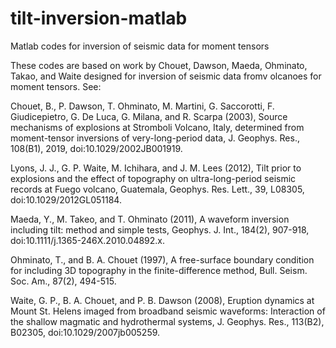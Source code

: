 # tilt-inversion-matlab
Matlab codes for inversion of seismic data for moment tensors

These codes are based on work by Chouet, Dawson, Maeda, Ohminato, Takao, and Waite designed for inversion of seismic data fromv olcanoes for moment tensors.
See:

Chouet, B., P. Dawson, T. Ohminato, M. Martini, G. Saccorotti, F. Giudicepietro, G. De Luca, G. Milana, and R. Scarpa (2003), Source mechanisms of explosions at Stromboli Volcano, Italy, determined from moment-tensor inversions of very-long-period data, J. Geophys. Res., 108(B1), 2019, doi:10.1029/2002JB001919.

Lyons, J. J., G. P. Waite, M. Ichihara, and J. M. Lees (2012), Tilt prior to explosions and the effect of topography on ultra-long-period seismic records at Fuego volcano, Guatemala, Geophys. Res. Lett., 39, L08305, doi:10.1029/2012GL051184.

Maeda, Y., M. Takeo, and T. Ohminato (2011), A waveform inversion including tilt: method and simple tests, Geophys. J. Int., 184(2), 907-918, doi:10.1111/j.1365-246X.2010.04892.x.

Ohminato, T., and B. A. Chouet (1997), A free-surface boundary condition for including 3D topography in the finite-difference method, Bull. Seism. Soc. Am., 87(2), 494-515.

Waite, G. P., B. A. Chouet, and P. B. Dawson (2008), Eruption dynamics at Mount St. Helens imaged from broadband seismic waveforms: Interaction of the shallow magmatic and hydrothermal systems, J. Geophys. Res., 113(B2), B02305, doi:10.1029/2007jb005259.
